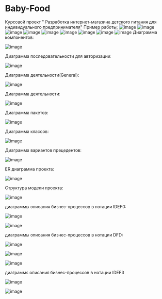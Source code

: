 # Baby-Food
Курсовой проект " Разработка интернет-магазина детского питания для индивидуального предпринимателя"
Пример работы:
![image](https://github.com/AntonProkudin/Baby-Food/assets/80622273/5aa81107-f11c-48cd-85f9-4bc7a635fdb2)
![image](https://github.com/AntonProkudin/Baby-Food/assets/80622273/e41b2978-ae6f-462f-9331-1d1ff4da6b85)
![image](https://github.com/AntonProkudin/Baby-Food/assets/80622273/e4f04fad-81ff-4127-8d38-f79b91e846f8)
![image](https://github.com/AntonProkudin/Baby-Food/assets/80622273/9b1e1b3a-cfb9-49ce-9aed-89c61c7ec585)
![image](https://github.com/AntonProkudin/Baby-Food/assets/80622273/b636c55c-dc97-4afa-aad7-31d1a8f39ebe)
![image](https://github.com/AntonProkudin/Baby-Food/assets/80622273/6a3d8001-b831-402f-9b76-05d53ba165af)
![image](https://github.com/AntonProkudin/Baby-Food/assets/80622273/2f636d2e-3a9c-46b3-b104-8237b4f336ad)
![image](https://github.com/AntonProkudin/Baby-Food/assets/80622273/2345c5e2-0003-4fc3-9874-b87751c9bfbf)
![image](https://github.com/AntonProkudin/Baby-Food/assets/80622273/4559432d-26d9-42b4-8adf-4360d24204af)
Диаграмма компонентов:

![image](https://github.com/AntonProkudin/Baby-Food/assets/80622273/a7a4a02c-d65f-4591-a795-e36202cc46b7)

Диаграмма последовательности для авторизации:

![image](https://github.com/AntonProkudin/Baby-Food/assets/80622273/235449c7-d2da-4ebb-bedf-f3d08a1a2b6f)

Диаграмма деятельности(General):

![image](https://github.com/AntonProkudin/Baby-Food/assets/80622273/d0a4e707-8792-4df4-8bd1-1e6e44e2d58d)

Диаграмма деятельности:

![image](https://github.com/AntonProkudin/Baby-Food/assets/80622273/6030b7d3-948c-4abb-9b5a-da2a77758805)

Диаграмма пакетов:

![image](https://github.com/AntonProkudin/Baby-Food/assets/80622273/c4eaea68-6416-4888-8f73-54c870337652)

Диаграмма классов:

![image](https://github.com/AntonProkudin/Baby-Food/assets/80622273/afc58237-b6be-4b46-b939-2c6aeaae67af)

Диаграмма вариантов прецедентов:

![image](https://github.com/AntonProkudin/Baby-Food/assets/80622273/959c4c06-e242-44b2-b70b-3b48142edf3d)

ER диаграмма проекта:

![image](https://github.com/AntonProkudin/Baby-Food/assets/80622273/7c96e255-4bf2-445d-b4c7-7d8db81a9f16)

Структура модели проекта:

![image](https://github.com/AntonProkudin/Baby-Food/assets/80622273/aae05124-1606-45cb-800f-b353a7d50252)

диаграммы описания бизнес-процессов в нотации IDEF0:

![image](https://github.com/AntonProkudin/Baby-Food/assets/80622273/0c34d871-7007-44c3-b129-d7c2b7db434c)

![image](https://github.com/AntonProkudin/Baby-Food/assets/80622273/cfb5fd11-2950-440b-a738-5bd0e55596c2)

диаграммы описания бизнес-процессов в нотации DFD:

![image](https://github.com/AntonProkudin/Baby-Food/assets/80622273/0f5d0349-842f-499d-bf7d-23116a70459e)

![image](https://github.com/AntonProkudin/Baby-Food/assets/80622273/eb36af3c-50a0-43ec-81c0-d95671cad119)

![image](https://github.com/AntonProkudin/Baby-Food/assets/80622273/e2753b57-7699-4699-94ab-b179c9ebd5dc)

диаграммs описания бизнес-процессов в нотации IDEF3

![image](https://github.com/AntonProkudin/Baby-Food/assets/80622273/e0f8c748-0531-47c6-a8f7-9e3825b9bf71)

![image](https://github.com/AntonProkudin/Baby-Food/assets/80622273/593555e1-1177-42a2-93cf-b5dae4fed33a)
